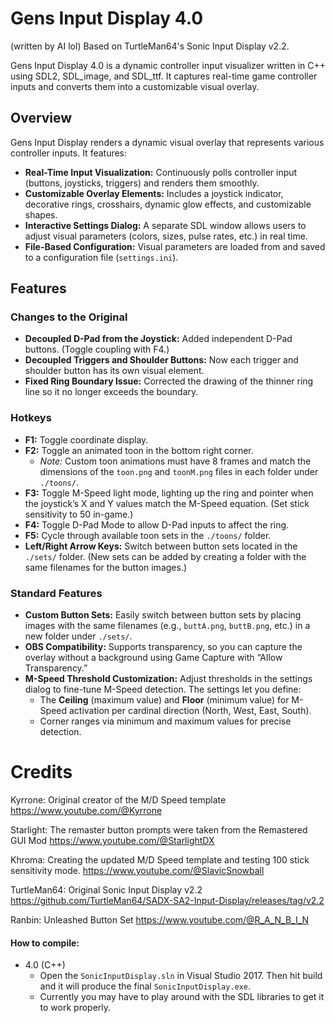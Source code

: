 # Gens Input Display 4.0
(written by AI lol)
Based on TurtleMan64's Sonic Input Display v2.2.

Gens Input Display 4.0 is a dynamic controller input visualizer written in C++ using SDL2, SDL_image, and SDL_ttf. It captures real-time game controller inputs and converts them into a customizable visual overlay. 

## Overview

Gens Input Display renders a dynamic visual overlay that represents various controller inputs. It features:
- **Real-Time Input Visualization:** Continuously polls controller input (buttons, joysticks, triggers) and renders them smoothly.
- **Customizable Overlay Elements:** Includes a joystick indicator, decorative rings, crosshairs, dynamic glow effects, and customizable shapes.
- **Interactive Settings Dialog:** A separate SDL window allows users to adjust visual parameters (colors, sizes, pulse rates, etc.) in real time.
- **File-Based Configuration:** Visual parameters are loaded from and saved to a configuration file (`settings.ini`).

## Features

### Changes to the Original
- **Decoupled D-Pad from the Joystick:** Added independent D-Pad buttons. (Toggle coupling with F4.)
- **Decoupled Triggers and Shoulder Buttons:** Now each trigger and shoulder button has its own visual element.
- **Fixed Ring Boundary Issue:** Corrected the drawing of the thinner ring line so it no longer exceeds the boundary.

### Hotkeys
- **F1:** Toggle coordinate display.
- **F2:** Toggle an animated toon in the bottom right corner.
  - *Note:* Custom toon animations must have 8 frames and match the dimensions of the `toon.png` and `toonM.png` files in each folder under `./toons/`.
- **F3:** Toggle M-Speed light mode, lighting up the ring and pointer when the joystick’s X and Y values match the M-Speed equation. (Set stick sensitivity to 50 in-game.)
- **F4:** Toggle D-Pad Mode to allow D-Pad inputs to affect the ring.
- **F5:** Cycle through available toon sets in the `./toons/` folder.
- **Left/Right Arrow Keys:** Switch between button sets located in the `./sets/` folder. (New sets can be added by creating a folder with the same filenames for the button images.)

### Standard Features
- **Custom Button Sets:** Easily switch between button sets by placing images with the same filenames (e.g., `buttA.png`, `buttB.png`, etc.) in a new folder under `./sets/`.
- **OBS Compatibility:** Supports transparency, so you can capture the overlay without a background using Game Capture with “Allow Transparency.”
- **M-Speed Threshold Customization:** Adjust thresholds in the settings dialog to fine-tune M-Speed detection. The settings let you define:
  - The **Ceiling** (maximum value) and **Floor** (minimum value) for M-Speed activation per cardinal direction (North, West, East, South).
  - Corner ranges via minimum and maximum values for precise detection.

# Credits

Kyrrone: Original creator of the M/D Speed template
https://www.youtube.com/@Kyrrone

Starlight: The remaster button prompts were taken from the Remastered GUI Mod
https://www.youtube.com/@StarlightDX

Khroma: Creating the updated M/D Speed template and testing 100 stick sensitivity mode.
https://www.youtube.com/@SlavicSnowball

TurtleMan64: Original Sonic Input Display v2.2
https://github.com/TurtleMan64/SADX-SA2-Input-Display/releases/tag/v2.2

Ranbin: Unleashed Button Set
https://www.youtube.com/@R_A_N_B_I_N
 
#### How to compile:     

* 4.0 (C++)
   * Open the `SonicInputDisplay.sln` in Visual Studio 2017. Then hit build and it will produce the final `SonicInputDisplay.exe`.
   * Currently you may have to play around with the SDL libraries to get it to work properly.


